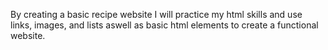 By creating a basic recipe website I will practice my html skills and use links, images, and lists aswell as basic html elements to create a functional website.